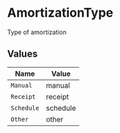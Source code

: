 # AmortizationType

Type of amortization


## Values

| Name       | Value      |
| ---------- | ---------- |
| `Manual`   | manual     |
| `Receipt`  | receipt    |
| `Schedule` | schedule   |
| `Other`    | other      |